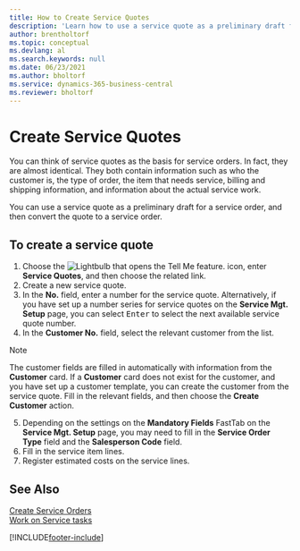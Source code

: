 ```yaml
---
title: How to Create Service Quotes
description: 'Learn how to use a service quote as a preliminary draft for a service order, and then convert the quote to a service order.'
author: brentholtorf
ms.topic: conceptual
ms.devlang: al
ms.search.keywords: null
ms.date: 06/23/2021
ms.author: bholtorf
ms.service: dynamics-365-business-central
ms.reviewer: bholtorf
---
```

# <a name="create-service-quotes"></a>Create Service Quotes
You can think of service quotes as the basis for service orders. In fact, they are almost identical. They both contain information such as who the customer is, the type of order, the item that needs service, billing and shipping information, and information about the actual service work.
 
You can use a service quote as a preliminary draft for a service order, and then convert the quote to a service order.  
  
## <a name="to-create-a-service-quote"></a>To create a service quote
1. Choose the ![Lightbulb that opens the Tell Me feature.](media/ui-search/search_small.png "Tell me what you want to do") icon, enter **Service Quotes**, and then choose the related link.  
2. Create a new service quote.  
3. In the **No.** field, enter a number for the service quote. Alternatively, if you have set up a number series for service quotes on the **Service Mgt. Setup** page, you can select <kbd>Enter</kbd> to select the next available service quote number.  
4. In the **Customer No.**  field, select the relevant customer from the list.  

  > [!Note]  
  >  The customer fields are filled in automatically with information from the **Customer** card. If a **Customer** card does not exist for the customer, and you have set up a customer template, you can create the customer from the service quote. Fill in the relevant fields, and then choose the **Create Customer** action.  
  
5. Depending on the settings on the **Mandatory Fields** FastTab on the **Service Mgt. Setup** page, you may need to fill in the **Service Order Type** field and the **Salesperson Code** field.  
6. Fill in the service item lines.  
7. Register estimated costs on the service lines.  
  
## <a name="see-also"></a>See Also
[Create Service Orders](service-how-to-create-service-orders.md)  
[Work on Service tasks](service-how-to-work-on-service-tasks.md)  

 

[!INCLUDE[footer-include](includes/footer-banner.md)]

